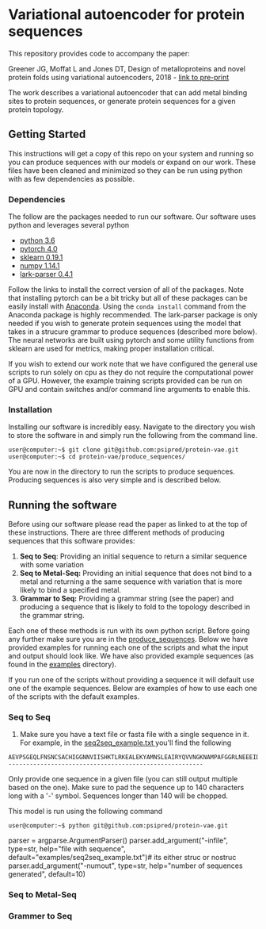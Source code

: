 # Variational autoencoder for protein sequences

This repository provides code to accompany the paper:

Greener JG, Moffat L and Jones DT, Design of metalloproteins and novel protein folds using variational autoencoders, 2018 - [link to pre-print](https://arxiv.org/abs/1806.09900)

The work describes a variational autoencoder that can add metal binding sites to protein sequences, or generate protein sequences for a given protein topology.

## Getting Started
This instructions will get a copy of this repo on your system and running so you can produce sequences with our models or expand on our work. These files have been cleaned and minimized so they can be run using python with as few dependencies as possible.

### Dependencies
The follow are the packages needed to run our software. Our software uses python and leverages several python 
* [python 3.6](https://www.python.org/)
* [pytorch 4.0](https://pytorch.org/)
* [sklearn 0.19.1](http://scikit-learn.org/stable/)
* [numpy 1.14.1](http://www.numpy.org/)
* [lark-parser 0.4.1](https://github.com/lark-parser/lark)

Follow the links to install the correct version of all of the packages. Note that installing pytorch can be a bit tricky but all of these packages can be easily install with [Anaconda](https://anaconda.org/). Using the `conda install` command from the Anaconda package is highly recommended. The lark-parser package is only needed if you wish to generate protein sequences using the model that takes in a strucure grammar to produce sequences (described more below). The neural networks are built using pytorch and some utility functions from sklearn are used for metrics, making proper installation critical. 

If you wish to extend our work note that we have configured the general use scripts to run solely on cpu as they do not require the computational power of a GPU. However, the example training scripts provided can be run on GPU and contain switches and/or command line arguments to enable this. 

### Installation

Installing our software is incredibly easy. Navigate to the directory you wish to store the software in and simply run the following from the command line. 
```console
user@computer:~$ git clone git@github.com:psipred/protein-vae.git
user@computer:~$ cd protein-vae/produce_sequences/
```
You are now in the directory to run the scripts to produce sequences. Producing sequences is also very simple and is described below. 

## Running the software
Before using our software please read the paper as linked to at the top of these instructions. There are three different methods of producing sequences that this software provides:
1. **Seq to Seq**: Providing an initial sequence to return a similar sequence with some variation
2. **Seq to Metal-Seq:** Providing an initial sequence that does not bind to a metal and returning a the same sequence with variation that is more likely to bind a specified metal. 
3. **Grammar to Seq:** Providing a grammar string (see the paper) and producing a sequence that is likely to fold to the topology described in the grammar string. 

Each one of these methods is run with its own python script. Before going any further make sure you are in the [produce_sequences](produce_sequences/). Below we have provided examples for running each one of the scripts and what the input and output should look like. We have also provided example sequences (as found in the [examples](produce_sequences/examples/) directory). 

If you run one of the scripts without providing a sequence it will default use one of the example sequences. Below are examples of how to use each one of the scripts with the default examples. 

### Seq to Seq
1. Make sure you have a text file or fasta file with a single sequence in it. For example, in the [seq2seq_example.txt
](produce_sequences/examples/seq2seq_example.txt) you'll find the following 
```
AEVPSGEQLFNSNCSACHIGGNNVIISHKTLRKEALEKYAMNSLEAIRYQVVNGKNAMPAFGGRLNEEEIDAIATYVLGQAELD--------------------------------------------------------
```
Only provide one sequence in a given file (you can still output multiple based on the one). Make sure to pad the sequence up to 140 characters long with a '-' symbol. Sequences longer than 140 will be chopped. 



This model is run using the following command 
```console
user@computer:~$ python git@github.com:psipred/protein-vae.git
```

parser = argparse.ArgumentParser()
parser.add_argument("-infile", type=str,
        help="file with sequence", default="examples/seq2seq_example.txt")# its either struc or nostruc
parser.add_argument("-numout", type=str,
        help="number of sequences generated", default=10)

### Seq to Metal-Seq

### Grammer to Seq










<!--
The two tasks this work approaches are adding a metal binding site to a protein sequence and generating a protein sequence for a given topology string. The first is described as Task 1 and the second as Task 2. Below are descriptions for using the trained models.

### Task 1
This is adding a metal binding site to a protein sequence. The files for this task are located in the metal_gen folder. Aside from the model file in the folder folder, the main script is the `metal_VAE_pytorch.py`. This file can be run from the command line with several arguments that can be seen by looking at the source. The code itself contains explanations for its use, but more specifically, it can be used for training a model or producing samples of a protein similar to another protein provided.

Note the model provided and thus inference was trained and can be used with the `nostruc` dataset.

<b> Training </b>

In the case of training please get in contact for the datasets, however if you have correctly formated data you should be able to use that instead. A model has been provided for a network with a latent dimension of 16 which was used in the paper. The dataset can be specified by command line args as either `struc` or `nostruc`. These are numpy `.npy` files of size `L x 4353` and `L x 3088` where `L` is the number of examples in the dataset. Both datasets have one-hot encoded sequences as the first 3080 dimensions and the next 8 as the binary switches for metal binding. The `struc` dataset contains an extra 1265 dimensions that describe the input data.  

Read through the command line arguments in the files in order to understand what parameters of the network can be changed, but you can change them by changing the defaults if running in an IDE. The current defaults are what was used to train the 16 dimensional network. To train the network you also need to change the switches specified in the script so that `cuda=True` and `train=True`.

<b> Sampling a new metal binder </b>

First make sure that that `cuda=False` and `train=False` in the script. The network is capable of running inference very quickly on just a cpu. From there make sure that `new_metal=True`. At the bottom of the script you will see

```Python
if new_metal:
    name="prots_nomet"
    ...
```
The `name` is the name not including `.npy` of the file being used (that needs to be placed on the current directory) of protein(s) you wish to alter. So the input file will be a numpy binary of size `L x 3088` where the last 8 metal binding flags are changed in accordance with what you want metal binding you want to add. If you've got that sorted then just run the script.

<b> Encoding and decoding separately</b>

In order to do these just make a function that is a part of the network module that looks like the forward pass but only uses the layers you intend of using i.e. for decoding or encoding. From there add whatever you like at the end of the script to call these functions and encode or decode data.

### Task 2
This is generating a protein sequence for a given topology string and the scripts are located in the fold_gen folder.--->
